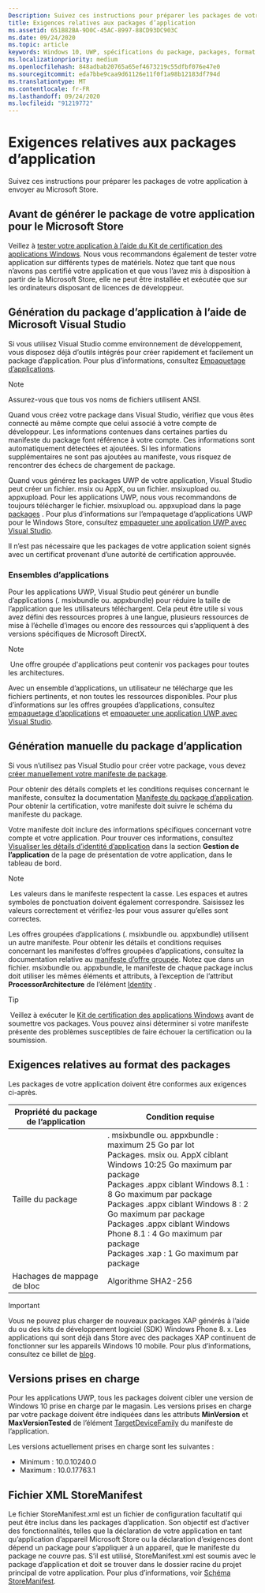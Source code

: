 ```yaml
---
Description: Suivez ces instructions pour préparer les packages de votre application à envoyer au Microsoft Store.
title: Exigences relatives aux packages d’application
ms.assetid: 651B82BA-9D0C-45AC-8997-88CD93DC903C
ms.date: 09/24/2020
ms.topic: article
keywords: Windows 10, UWP, spécifications du package, packages, format de package, version prise en charge, envoyer
ms.localizationpriority: medium
ms.openlocfilehash: 848adbab20765a65ef4673219c55dfbf076e47e0
ms.sourcegitcommit: eda7bbe9caa9d61126e11f0f1a98b12183df794d
ms.translationtype: MT
ms.contentlocale: fr-FR
ms.lasthandoff: 09/24/2020
ms.locfileid: "91219772"
---
```

# <a name="app-package-requirements"></a>Exigences relatives aux packages d’application

Suivez ces instructions pour préparer les packages de votre application à envoyer au Microsoft Store.

## <a name="before-you-build-your-apps-package-for-the-microsoft-store"></a>Avant de générer le package de votre application pour le Microsoft Store

Veillez à [tester votre application à l’aide du Kit de certification des applications Windows](../debug-test-perf/windows-app-certification-kit.md). Nous vous recommandons également de tester votre application sur différents types de matériels. Notez que tant que nous n’avons pas certifié votre application et que vous l’avez mis à disposition à partir de la Microsoft Store, elle ne peut être installée et exécutée que sur les ordinateurs disposant de licences de développeur.

## <a name="building-the-app-package-using-microsoft-visual-studio"></a>Génération du package d’application à l’aide de Microsoft Visual Studio

Si vous utilisez Visual Studio comme environnement de développement, vous disposez déjà d’outils intégrés pour créer rapidement et facilement un package d’application. Pour plus d’informations, consultez [Empaquetage d’applications](../packaging/index.md).

> [!NOTE]
> Assurez-vous que tous vos noms de fichiers utilisent ANSI. 

Quand vous créez votre package dans Visual Studio, vérifiez que vous êtes connecté au même compte que celui associé à votre compte de développeur. Les informations contenues dans certaines parties du manifeste du package font référence à votre compte. Ces informations sont automatiquement détectées et ajoutées. Si les informations supplémentaires ne sont pas ajoutées au manifeste, vous risquez de rencontrer des échecs de chargement de package. 

Quand vous générez les packages UWP de votre application, Visual Studio peut créer un fichier. msix ou AppX, ou un fichier. msixupload ou. appxupload. Pour les applications UWP, nous vous recommandons de toujours télécharger le fichier. msixupload ou. appxupload dans la page [packages](upload-app-packages.md) . Pour plus d’informations sur l’empaquetage d’applications UWP pour le Windows Store, consultez [empaqueter une application UWP avec Visual Studio](/windows/msix/package/packaging-uwp-apps).

Il n’est pas nécessaire que les packages de votre application soient signés avec un certificat provenant d’une autorité de certification approuvée.


### <a name="app-bundles"></a>Ensembles d’applications

Pour les applications UWP, Visual Studio peut générer un bundle d’applications (. msixbundle ou. appxbundle) pour réduire la taille de l’application que les utilisateurs téléchargent. Cela peut être utile si vous avez défini des ressources propres à une langue, plusieurs ressources de mise à l’échelle d’images ou encore des ressources qui s’appliquent à des versions spécifiques de Microsoft DirectX.

> [!NOTE]
> Une offre groupée d'applications peut contenir vos packages pour toutes les architectures.

Avec un ensemble d’applications, un utilisateur ne télécharge que les fichiers pertinents, et non toutes les ressources disponibles. Pour plus d’informations sur les offres groupées d’applications, consultez [empaquetage d’applications](../packaging/index.md) et [empaqueter une application UWP avec Visual Studio](/windows/msix/package/packaging-uwp-apps).


## <a name="building-the-app-package-manually"></a>Génération manuelle du package d’application

Si vous n’utilisez pas Visual Studio pour créer votre package, vous devez [créer manuellement votre manifeste de package](/uwp/schemas/appxpackage/how-to-create-a-package-manifest-manually).

Pour obtenir des détails complets et les conditions requises concernant le manifeste, consultez la documentation [Manifeste du package d’application](/uwp/schemas/appxpackage/appx-package-manifest). Pour obtenir la certification, votre manifeste doit suivre le schéma du manifeste du package.

Votre manifeste doit inclure des informations spécifiques concernant votre compte et votre application. Pour trouver ces informations, consultez [Visualiser les détails d’identité d’application](view-app-identity-details.md) dans la section **Gestion de l’application** de la page de présentation de votre application, dans le tableau de bord.

> [!NOTE]
> Les valeurs dans le manifeste respectent la casse. Les espaces et autres symboles de ponctuation doivent également correspondre. Saisissez les valeurs correctement et vérifiez-les pour vous assurer qu’elles sont correctes.


Les offres groupées d’applications (. msixbundle ou. appxbundle) utilisent un autre manifeste. Pour obtenir les détails et conditions requises concernant les manifestes d’offres groupées d’applications, consultez la documentation relative au [manifeste d’offre groupée](/uwp/schemas/bundlemanifestschema/bundle-manifest). Notez que dans un fichier. msixbundle ou. appxbundle, le manifeste de chaque package inclus doit utiliser les mêmes éléments et attributs, à l’exception de l’attribut **ProcessorArchitecture** de l’élément [Identity](/uwp/schemas/appxpackage/uapmanifestschema/element-identity) .

> [!TIP]
> Veillez à exécuter le [Kit de certification des applications Windows](../debug-test-perf/windows-app-certification-kit.md) avant de soumettre vos packages. Vous pouvez ainsi déterminer si votre manifeste présente des problèmes susceptibles de faire échouer la certification ou la soumission.


## <a name="package-format-requirements"></a>Exigences relatives au format des packages

Les packages de votre application doivent être conformes aux exigences ci-après.

| Propriété du package de l’application | Condition requise                                                          |
|----------------------|----------------------------------------------------------------------|
| Taille du package         | . msixbundle ou. appxbundle : maximum 25 Go par lot <br>Packages. msix ou. AppX ciblant Windows 10:25 Go maximum par package<br>Packages .appx ciblant Windows 8.1 : 8 Go maximum par package <br> Packages .appx ciblant Windows 8 : 2 Go maximum par package <br> Packages .appx ciblant Windows Phone 8.1 : 4 Go maximum par package <br> Packages .xap : 1 Go maximum par package                                                                           |
| Hachages de mappage de bloc     | Algorithme SHA2-256                                                   |

> [!IMPORTANT]
> Vous ne pouvez plus charger de nouveaux packages XAP générés à l’aide du ou des kits de développement logiciel (SDK) Windows Phone 8. x. Les applications qui sont déjà dans Store avec des packages XAP continuent de fonctionner sur les appareils Windows 10 mobile. Pour plus d’informations, consultez ce billet de [blog](https://blogs.windows.com/windowsdeveloper/2018/08/20/important-dates-regarding-apps-with-windows-phone-8-x-and-earlier-and-windows-8-8-1-packages-submitted-to-microsoft-store).

## <a name="supported-versions"></a>Versions prises en charge

Pour les applications UWP, tous les packages doivent cibler une version de Windows 10 prise en charge par le magasin. Les versions prises en charge par votre package doivent être indiquées dans les attributs **MinVersion** et **MaxVersionTested** de l’élément [TargetDeviceFamily](/uwp/schemas/appxpackage/uapmanifestschema/element-targetdevicefamily) du manifeste de l’application.

Les versions actuellement prises en charge sont les suivantes : 
- Minimum : 10.0.10240.0
- Maximum : 10.0.17763.1


## <a name="storemanifest-xml-file"></a>Fichier XML StoreManifest

Le fichier StoreManifest.xml est un fichier de configuration facultatif qui peut être inclus dans les packages d’application. Son objectif est d’activer des fonctionnalités, telles que la déclaration de votre application en tant qu’application d’appareil Microsoft Store ou la déclaration d’exigences dont dépend un package pour s’appliquer à un appareil, que le manifeste du package ne couvre pas. S’il est utilisé, StoreManifest.xml est soumis avec le package d’application et doit se trouver dans le dossier racine du projet principal de votre application. Pour plus d’informations, voir [Schéma StoreManifest](/uwp/schemas/storemanifest/store-manifest-schema-portal).

 

 
